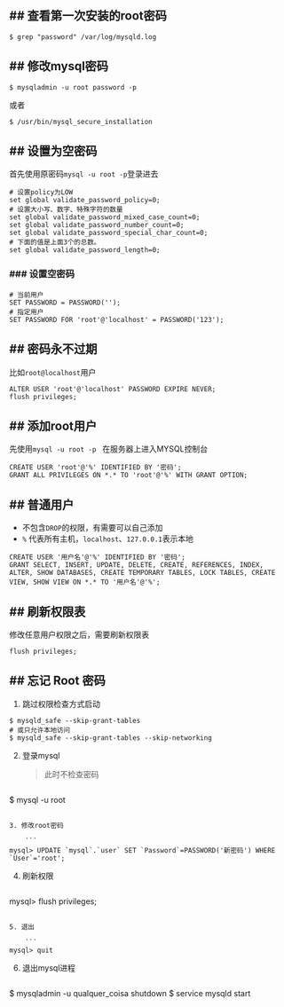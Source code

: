 ## ## 查看第一次安装的root密码
```
$ grep "password" /var/log/mysqld.log
```

## ## 修改mysql密码
```
$ mysqladmin -u root password -p
```
或者
```
$ /usr/bin/mysql_secure_installation
```

## ## 设置为空密码
首先使用原密码`mysql -u root -p`登录进去
```
# 设置policy为LOW
set global validate_password_policy=0;
# 设置大小写、数字、特殊字符的数量
set global validate_password_mixed_case_count=0;
set global validate_password_number_count=0;
set global validate_password_special_char_count=0;
# 下面的值是上面3个的总数。
set global validate_password_length=0;
```

### ### 设置空密码
```
# 当前用户
SET PASSWORD = PASSWORD('');
# 指定用户
SET PASSWORD FOR 'root'@'localhost' = PASSWORD('123');
```

## ## 密码永不过期
比如`root@localhost`用户
```
ALTER USER 'root'@'localhost' PASSWORD EXPIRE NEVER;
flush privileges;
```

## ## 添加root用户
先使用`mysql -u root -p ` 在服务器上进入MYSQL控制台
```
CREATE USER 'root'@'%' IDENTIFIED BY '密码';
GRANT ALL PRIVILEGES ON *.* TO 'root'@'%' WITH GRANT OPTION;
```

## ## 普通用户
- 不包含`DROP`的权限，有需要可以自己添加
- `%` 代表所有主机，`localhost`、`127.0.0.1`表示本地

```
CREATE USER '用户名'@'%' IDENTIFIED BY '密码';
GRANT SELECT, INSERT, UPDATE, DELETE, CREATE, REFERENCES, INDEX, ALTER, SHOW DATABASES, CREATE TEMPORARY TABLES, LOCK TABLES, CREATE VIEW, SHOW VIEW ON *.* TO '用户名'@'%';
```

## ## 刷新权限表
修改任意用户权限之后，需要刷新权限表
```
flush privileges;
```

## ## 忘记 Root 密码

1. 跳过权限检查方式启动

```
$ mysqld_safe --skip-grant-tables
# 或只允许本地访问
$ mysqld_safe --skip-grant-tables --skip-networking
```

2. 登录mysql

	> 此时不检查密码
	
	```
$ mysql -u root
```

3. 修改root密码

	```
mysql> UPDATE `mysql`.`user` SET `Password`=PASSWORD('新密码') WHERE `User`='root';
```

4. 刷新权限

	```
mysql> flush privileges;
```

5. 退出

	```
mysql> quit
```

6. 退出mysql进程

	```
$ mysqladmin -u qualquer_coisa shutdown
$ service mysqld start
```


